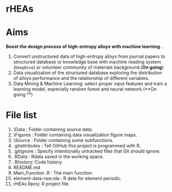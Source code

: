 # rHEAs





# Aims

**Boost the design process of high-entropy alloys with machine learning .**

1. Convert unstructured data of high-entropy alloys from journal papers  to structured database or knowledge base  with machine reading system (```DeepDive```) or volunteer community of materials background.(**On going**)
2. Data visualization of the structured database exploring the distribution of alloys performance and the relationship of different variables.
3. Data Mining & Machine Learning:  select proper input features and train a learning model, especially random forest and neural network.(**On going **)



# File list 

1. \Data : Folder containing source data.
2.  \Figures : Folder containing data visualization figure maps.
3.  \Source : Folder containing some subfunctions.
4.  \.gitattributes :  Tell GitHub this project is programmed with R.
5.  \.gitignore :  Specify intentionally untracked files that Git should ignore.
6. \.RData : Rdata saved in the working space.
7.  \.Rhistory: Code history.
8.  README.md
9.  Main_Function .R : The main function.
10.  element-data-raw.rda : R data for element periodic.
11.  rHEAs.Rproj: R project file.





